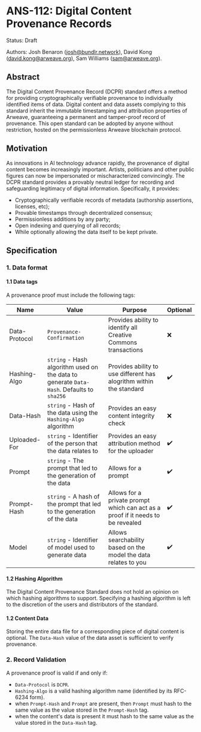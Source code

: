 # ANS-112: Digital Content Provenance Records

Status: Draft

Authors: Josh Benaron (<josh@bundlr.network>), David Kong (david.kong@arweave.org), Sam Williams (sam@arweave.org).

## Abstract

The Digital Content Provenance Record (DCPR) standard offers a method for providing cryptographically verifiable provenance to individually identified items of data. Digital content and data assets complying to this standard inherit the immutable timestamping and attribution properties of Arweave, guaranteeing a permanent and tamper-proof record of provenance. This open standard can be adopted by anyone without restriction, hosted on the permissionless Arweave blockchain protocol.

## Motivation

As innovations in AI technology advance rapidly, the provenance of digital content becomes increasingly important. Artists, politicians and other public figures can now be impersonated or mischaracterized convincingly. The DCPR standard provides a provably neutral ledger for recording and safeguarding legitimacy of digital information. Specifically, it provides:

- Cryptographically verifiable records of metadata (authorship assertions, licenses, etc);
- Provable timestamps through decentralized consensus;
- Permissionless additions by any party;
- Open indexing and querying of all records;
- While optionally allowing the data itself to be kept private.

## Specification

### 1. Data format

#### 1.1 Data tags

A provenance proof must include the following tags:
    

| Name          | Value                                                                                    | Purpose                                                                         | Optional           |
|---------------|------------------------------------------------------------------------------------------|---------------------------------------------------------------------------------|--------------------|
| Data-Protocol | `Provenance-Confirmation`                                                                   | Provides ability to identify all Creative Commons transactions                  | :x:                |
| Hashing-Algo  | `string` - Hash algorithm used on the data to generate `Data-Hash`. Defaults to `sha256` | Provides ability to use different has alogrithm within the standard             | :heavy_check_mark: |
| Data-Hash     | `string` - Hash of the data using the `Hashing-Algo` algorithm                           | Provides an easy content integrity check                                        | :x: |
| Uploaded-For  | `string` - Identifier of the person that the data relates to                             | Provides an easy attribution method for the uploader                            | :heavy_check_mark: |
| Prompt        | `string` - The prompt that led to the generation of the data                             | Allows for a prompt                                                             | :heavy_check_mark: |
| Prompt-Hash   | `string` - A hash of the prompt that led to the generation of the data                   | Allows for a private prompt which can act as a proof if it needs to be revealed | :heavy_check_mark: |
| Model         | `string` - Identifier of model used to generate data                                     | Allows searchability based on the model the data relates to you                 | :heavy_check_mark: |


#### 1.2 Hashing Algorithm

The Digital Content Provenance Standard does not hold an opinion on which hashing algorithms to support. Specifying a hashing algorithm is left to the discretion of the users and distributors of the standard. 

#### 1.2 Content Data

Storing the entire data file for a corresponding piece of digital content is optional. The `Data-Hash` value of the data asset is sufficient to verify provenance.


### 2. Record Validation

A provenance proof is valid if and only if:
- `Data-Protocol` is `DCPR`.
- `Hashing-Algo` is a valid hashing algorithm name (identified by its RFC-6234 form).
- when `Prompt-Hash` and `Prompt` are present, then `Prompt` must hash to the same value as the value stored in the `Prompt-Hash` tag.
- when the content's data is present it must hash to the same value as the value stored in the `Data-Hash` tag.
